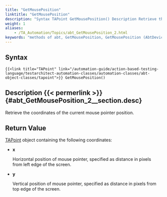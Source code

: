 ```yaml
--- 
title: "GetMousePosition"
linktitle: "GetMousePosition"
description: "Syntax TAPoint GetMousePosition() Description Retrieve the coordinates of the current mouse pointer position. Return Value TAPoint object containing the following coordinates: x Horizontal position of ..."
weight: 1
aliases: 
    - /TA_Automation/Topics/abt_GetMousePosition_2.html
keywords: "methods of abt, GetMousePosition, GetMousePosition (AbtDevice), AbtDevice, getmouseposition, abtdevice getmouseposition, coordinates of mouse pointer, current position of mouse"
---
```


## Syntax

`{{<link title="TAPoint" link="/automation-guide/action-based-testing-language/testarchitect-automation-classes/automation-classes/abt-object-classes/tapoint">}} GetMousePosition()`

## Description {{< permerlink >}} {#abt_GetMousePosition_2__section.desc} 

Retrieve the coordinates of the current mouse pointer position.

## Return Value

[TAPoint](/automation-guide/action-based-testing-language/testarchitect-automation-classes/automation-classes/abt-object-classes/tapoint) object containing the following coordinates:

-   **x**

    Horizontal position of mouse pointer, specified as distance in pixels from left edge of the screen.

-   **y**

    Vertical position of mouse pointer, specified as distance in pixels from top edge of the screen.



